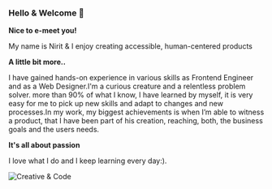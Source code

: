 ### Hello & Welcome 👋

**Nice to e-meet you!**

My name is Nirit & I enjoy creating accessible, human-centered products

**A little bit more..**

I have gained hands-on experience in various skills as Frontend Engineer and as a Web Designer.I'm a curious creature and a relentless problem solver. more than 90% of what I know, I have learned by myself, it is very easy for me to pick up new skills and adapt to changes and new processes.In my work, my biggest achievements is when I’m able to witness a product, that I have been part of his creation, reaching, both, the business goals and the users needs.

**It's all about passion**

I love what I do and I keep learning every day:).

![Creative & Code](https://i.ibb.co/mvbMHt2/main.jpg)
